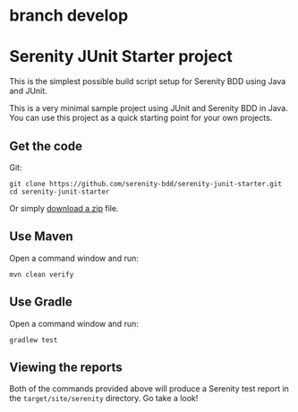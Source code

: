 # branch develop
# Serenity JUnit Starter project

This is the simplest possible build script setup for Serenity BDD using Java and JUnit. 

This is a very minimal sample project using JUnit and Serenity BDD in Java. 
You can use this project as a quick starting point for your own projects.

## Get the code

Git:

    git clone https://github.com/serenity-bdd/serenity-junit-starter.git
    cd serenity-junit-starter


Or simply [download a zip](https://github.com/serenity-bdd/serenity-junit-starter/archive/master.zip) file.

## Use Maven

Open a command window and run:

    mvn clean verify

## Use Gradle

Open a command window and run:

    gradlew test 

## Viewing the reports

Both of the commands provided above will produce a Serenity test report in the `target/site/serenity` directory. Go take a look!
